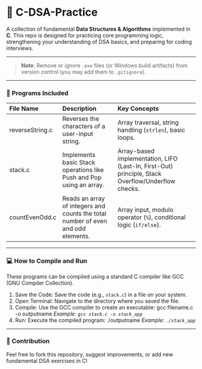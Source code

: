 # 🚀 C-DSA-Practice


A collection of fundamental **Data Structures & Algorithms** implemented in **C**.
This repo is designed for practicing core programming logic, strengthening your understanding of DSA basics, and preparing for coding interviews.

---

> **Note**: Remove or ignore `.exe` files (or Windows build artifacts) from version control (you may add them to `.gitignore`).

---

### 📁 Programs Included

| File Name | Description | Key Concepts |
| :--- | :--- | :--- |
| reverseString.c | Reverses the characters of a user-input string. | Array traversal, string handling (`strlen`), basic loops. |
| stack.c | Implements basic Stack operations like Push and Pop using an array. | Array-based implementation, LIFO (Last-In, First-Out) principle, Stack Overflow/Underflow checks. |
| countEvenOdd.c | Reads an array of integers and counts the total number of even and odd elements. | Array input, modulo operator (`%`), conditional logic (`if/else`). |

---

### 💻 How to Compile and Run

These programs can be compiled using a standard C compiler like GCC (GNU Compiler Collection).

1.  Save the Code: Save the code (e.g., `stack.c`) in a file on your system.
2.  Open Terminal: Navigate to the directory where you saved the file.
3.  Compile: Use the GCC compiler to create an executable:
       gcc filename.c -o outputname
        *Example: `gcc stack.c -o stack_app`*
4.  Run: Execute the compiled program:
       ./outputname
        *Example: `./stack_app`*

---

### 🌟 Contribution

Feel free to fork this repository, suggest improvements, or add new fundamental DSA exercises in C!
